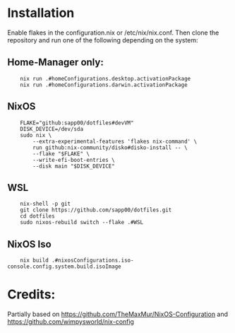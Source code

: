 # Installation
Enable flakes in the configuration.nix or /etc/nix/nix.conf.
Then clone the repository and run one of the following depending on the system:

## Home-Manager only:
```
    nix run .#homeConfigurations.desktop.activationPackage
    nix run .#homeConfigurations.darwin.activationPackage
```

## NixOS
```
    FLAKE="github:sapp00/dotfiles#devVM"
    DISK_DEVICE=/dev/sda
    sudo nix \
        --extra-experimental-features 'flakes nix-command' \
        run github:nix-community/disko#disko-install -- \
        --flake "$FLAKE" \
        --write-efi-boot-entries \
        --disk main "$DISK_DEVICE"
```

## WSL
```
    nix-shell -p git
    git clone https://github.com/sapp00/dotfiles.git
    cd dotfiles
    sudo nixos-rebuild switch --flake .#WSL
```

## NixOS Iso
```
    nix build .#nixosConfigurations.iso-console.config.system.build.isoImage
```


# Credits:
Partially based on https://github.com/TheMaxMur/NixOS-Configuration and https://github.com/wimpysworld/nix-config

